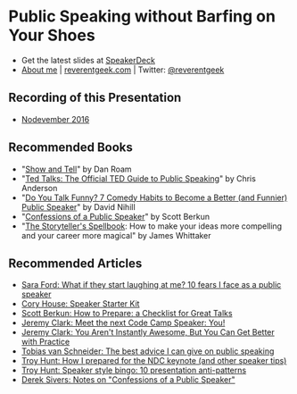 # Public Speaking without Barfing on Your Shoes

* Get the latest slides at [SpeakerDeck](https://speakerdeck.com/reverentgeek)
* [About me](https://about.me/reverentgeek) | [reverentgeek.com](http://reverentgeek.com) | Twitter: [@reverentgeek](https://twitter.com/reverentgeek)

## Recording of this Presentation

* [Nodevember 2016](https://youtu.be/aPSvHT9USO8)

## Recommended Books

* "[Show and Tell](https://www.amazon.com/Show-Tell-Everybody-Extraordinary-Presentations/dp/1591848024)" by Dan Roam
* "[Ted Talks: The Official TED Guide to Public Speaking](https://www.amazon.com/TED-Talks-Official-Public-Speaking/dp/0544634497)" by Chris Anderson
* "[Do You Talk Funny? 7 Comedy Habits to Become a Better (and Funnier) Public Speaker](https://www.amazon.com/Do-You-Talk-Funny-Funnier/dp/1942952279)" by David Nihill
* "[Confessions of a Public Speaker](https://www.amazon.com/Confessions-Public-Speaker-Scott-Berkun-ebook/dp/B002VL1CGM)" by Scott Berkun
* "[The Storyteller's Spellbook](https://www.amazon.com/Storytellers-Spellbook-compelling-career-magical-ebook/dp/B073Q5X4BX/ref=sr_1_3?s=digital-text&ie=UTF8&qid=1500314737&sr=1-3&keywords=james+whittaker): How to make your ideas more compelling and your career more magical" by James Whittaker

## Recommended Articles

* [Sara Ford: What if they start laughing at me? 10 fears I face as a public speaker](https://medium.com/@saraford/what-if-they-start-laughing-at-me-10-fears-i-face-as-a-public-speaker-83fe18de7b39#.z7114xz9h)
* [Cory House: Speaker Starter Kit](https://libraries.io/github/coryhouse/speaker-starter-kit)
* [Scott Berkun: How to Prepare: a Checklist for Great Talks](http://scottberkun.com/2011/speakers-checklist/)
* [Jeremy Clark: Meet the next Code Camp Speaker: You!](http://jeremybytes.blogspot.com/2011/08/meet-next-code-camp-speaker-you.html)
* [Jeremy Clark: You Aren't Instantly Awesome, But You Can Get Better with Practice](https://jeremybytes.blogspot.com/2015/10/you-arent-instantly-awesome-but-you-can.html)
* [Tobias van Schneider: The best advice I can give on public speaking](https://medium.com/desk-of-van-schneider/my-best-advice-i-can-give-about-public-speaking-61c6fab92192#.jcy8hf7wo)
* [Troy Hunt: How I prepared for the NDC keynote (and other speaker tips)](https://www.troyhunt.com/how-i-prepared-for-the-ndc-keynote-and-other-speaker-tips/)
* [Troy Hunt: Speaker style bingo: 10 presentation anti-patterns](https://www.troyhunt.com/speaker-style-bingo-10-presentation/)
* [Derek Sivers: Notes on "Confessions of a Public Speaker"](https://sivers.org/book/ConfessionsPublicSpeaker)
